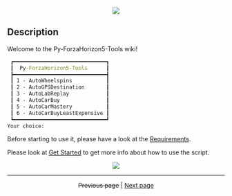 <!-- Header -->
<div align="center">
   <a href="https://github.com/kyechan99/capsule-render">
      <img align="center" src="https://capsule-render.vercel.app/api?type=waving&color=gradient&height=250&section=header&text=Py%20ForzaHoriizon5&fontAlign=30&fontAlignY=30&fontSize=80&desc=Tools&descAlign=70&descAlignY=55&descSize=70" />
   </a>
</div>

## Description

Welcome to the Py-ForzaHorizon5-Tools wiki!

```cmd
 ┏━━━━━━━━━━━━━━━━━━━━━━━━━━━━━━┓
 ┃  Py-ForzaHorizon5-Tools      ┃
 ┣━━━━━━━━━━━━━━━━━━━━━━━━━━━━━━┫
 ┃ 1 - AutoWheelspins           ┃
 ┃ 2 - AutoGPSDestination       ┃
 ┃ 3 - AutoLabReplay            ┃
 ┃ 4 - AutoCarBuy               ┃
 ┃ 5 - AutoCarMastery           ┃
 ┃ 6 - AutoCarBuyLeastExpensive ┃
 ┗━━━━━━━━━━━━━━━━━━━━━━━━━━━━━━┛
Your choice:
```

Before starting to use it, please have a look at the [Requirements](https://github.com/kevingrillet/Py-ForzaHorizon5-Tools/wiki/Requirements).

Please look at [Get Started](https://github.com/kevingrillet/Py-ForzaHorizon5-Tools/wiki/Get-Started) to get more info about how to use the script.

<!-- Footer -->
<div align="center">
   <a href="https://github.com/kyechan99/capsule-render">
      <img align="center" src="https://capsule-render.vercel.app/api?section=footer&type=waving&color=gradient&height=100" />
   </a>
</div>

<hr>

<div align="center">
<strike>Previous page</strike>
|
<a href="https://github.com/kevingrillet/AFKArena-LabHelper/wiki/Config">Next page</a>
</div>
